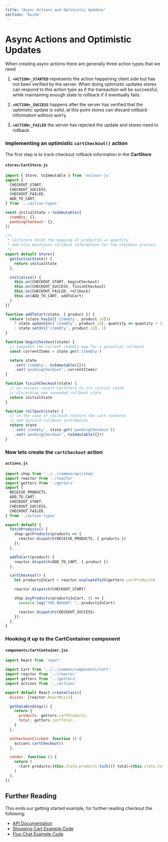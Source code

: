 ```yaml
---
title: "Async Actions and Optimistic Updates"
section: "Guide"
---
```


# Async Actions and Optimistic Updates

When creating async actions there are generally three action types that we need

1. **`<ACTION>_STARTED`** represents the action happening client side but has not been verified by the server.  When doing optimistic updates
stores can respond to this action type as if the transaction will be successful, while maintaining enough state to rollback if it eventually fails.

2. **`<ACTION>_SUCCESS`** happens after the server has verified that the optimistic update is valid, at this point stores can discard rollback information without worry.

3. **`<ACTION>_FAILED`** the server has rejected the update and stores need to rollback.

### Implementing an optimistic `cartCheckout()` action

The first step is to track checkout rollback information in the **CartStore**

#### `stores/CartStore.js`

```javascript
import { Store, toImmutable } from 'nuclear-js'
import {
  CHECKOUT_START,
  CHECKOUT_SUCCESS,
  CHECKOUT_FAILED,
  ADD_TO_CART,
} from '../action-types'

const initialState = toImmutable({
  itemQty: {},
  pendingCheckout: {},
})

/**
 * CartStore holds the mapping of productId => quantity
 * and also maintains rollback information for the checkout process
 */
export default Store({
  getInitialState() {
    return initialState
  },

  initialize() {
    this.on(CHECKOUT_START, beginCheckout)
    this.on(CHECKOUT_SUCCESS, finishCheckout)
    this.on(CHECKOUT_FAILED, rollback)
    this.on(ADD_TO_CART, addToCart)
  }
})

function addToCart(state, { product }) {
  return (state.hasIn(['itemQty', product.id]))
    ? state.updateIn(['itemQty', product.id], quantity => quantity + 1)
    : state.setIn(['itemQty', product.id], 1)
}

function beginCheckout(state) {
  // snapshot the current itemQty map for a potential rollback
  const currentItems = state.get('itemQty')

  return state
    .set('itemQty', toImmutable({}))
    .set('pendingCheckout', currentItems)
}

function finishCheckout(state) {
  // on success revert CartStore to its initial state
  // discarding now unneeded rollback state
  return initialState
}

function rollback(state) {
  // in the case of rollback restore the cart contents
  // and discard rollback information
  return state
    .set('itemQty', state.get('pendingCheckout'))
    .set('pendingCheckout', toImmutable({}))
}
```

### Now lets create the `cartCheckout` action

#### `actions.js`

```javascript
import shop from '../../common/api/shop'
import reactor from './reactor'
import getters from './getters'
import {
  RECEIVE_PRODUCTS,
  ADD_TO_CART,
  CHECKOUT_START,
  CHECKOUT_SUCCESS,
  CHECKOUT_FAILED,
} from './action-types'

export default {
  fetchProducts() {
    shop.getProducts(products => {
      reactor.dispatch(RECEIVE_PRODUCTS, { products })
    });
  },

  addToCart(product) {
    reactor.dispatch(ADD_TO_CART, { product })
  },

  cartCheckout() {
    let productsInCart = reactor.evaluateToJS(getters.cartProducts)

    reactor.dispatch(CHECKOUT_START)

    shop.buyProducts(productsInCart, () => {
      console.log("YOU BOUGHT: ", productsInCart)

      reactor.dispatch(CHECKOUT_SUCCESS)
    });
  },
}
```

### Hooking it up to the CartContainer component

#### `components/CartContainer.jsx`

```javascript
import React from 'react'

import Cart from '../../common/components/Cart'
import reactor from '../reactor'
import getters from '../getters'
import actions from '../actions'

export default React.createClass({
  mixins: [reactor.ReactMixin],

  getDataBindings() {
    return {
      products: getters.cartProducts,
      total: getters.cartTotal,
    }
  },

  onCheckoutClicked: function () {
    actions.cartCheckout()
  },

  render: function () {
    return (
      <Cart products={this.state.products.toJS()} total={this.state.total} onCheckoutClicked={this.onCheckoutClicked} />
    )
  },
})
```

## Further Reading

This ends our getting started example, for further reading checkout the following:

- [API Documentation](./07-api.md)
- [Shopping Cart Example Code](https://github.com/optimizely/nuclear-js/tree/master/examples/shopping-cart)
- [Flux Chat Example Code](https://github.com/optimizely/nuclear-js/tree/master/examples/flux-chat)

